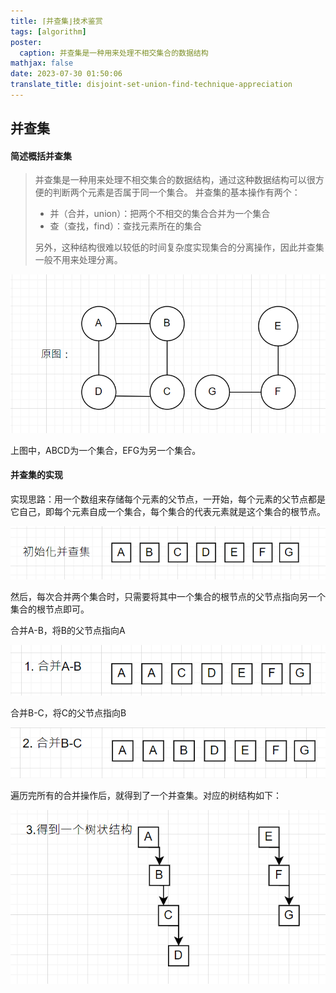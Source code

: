 ```yaml
---
title: ⌈并查集⌋技术鉴赏
tags: [algorithm]
poster:
  caption: 并查集是一种用来处理不相交集合的数据结构
mathjax: false
date: 2023-07-30 01:50:06
translate_title: disjoint-set-union-find-technique-appreciation
---
```



## 并查集

#### 简述概括并查集

> 并查集是一种用来处理不相交集合的数据结构，通过这种数据结构可以很方便的判断两个元素是否属于同一个集合。
> 并查集的基本操作有两个：
> - 并（合并，union）：把两个不相交的集合合并为一个集合
> - 查（查找，find）：查找元素所在的集合
> 
> 另外，这种结构很难以较低的时间复杂度实现集合的分离操作，因此并查集一般不用来处理分离。

![img.png](%E2%8C%88%E5%B9%B6%E6%9F%A5%E9%9B%86%E2%8C%8B%E6%8A%80%E6%9C%AF%E9%89%B4%E8%B5%8F%2Fimg.png)

上图中，ABCD为一个集合，EFG为另一个集合。

#### 并查集的实现

实现思路：用一个数组来存储每个元素的父节点，一开始，每个元素的父节点都是它自己，即每个元素自成一个集合，每个集合的代表元素就是这个集合的根节点。

![img_1.png](%E2%8C%88%E5%B9%B6%E6%9F%A5%E9%9B%86%E2%8C%8B%E6%8A%80%E6%9C%AF%E9%89%B4%E8%B5%8F%2Fimg_1.png)

然后，每次合并两个集合时，只需要将其中一个集合的根节点的父节点指向另一个集合的根节点即可。

合并A-B，将B的父节点指向A

![img_2.png](%E2%8C%88%E5%B9%B6%E6%9F%A5%E9%9B%86%E2%8C%8B%E6%8A%80%E6%9C%AF%E9%89%B4%E8%B5%8F%2Fimg_2.png)

合并B-C，将C的父节点指向B

![img_3.png](%E2%8C%88%E5%B9%B6%E6%9F%A5%E9%9B%86%E2%8C%8B%E6%8A%80%E6%9C%AF%E9%89%B4%E8%B5%8F%2Fimg_3.png)

遍历完所有的合并操作后，就得到了一个并查集。对应的树结构如下：

![img_4.png](%E2%8C%88%E5%B9%B6%E6%9F%A5%E9%9B%86%E2%8C%8B%E6%8A%80%E6%9C%AF%E9%89%B4%E8%B5%8F%2Fimg_4.png)